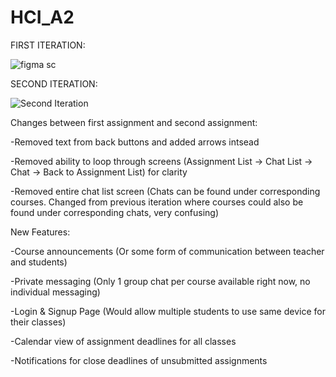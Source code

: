 # HCI_A2

FIRST ITERATION:

![figma sc](https://user-images.githubusercontent.com/72348647/155900628-7087034d-e98d-4135-94ba-e0c650ae8d78.PNG)

SECOND ITERATION:

![Second Iteration](https://user-images.githubusercontent.com/72348647/155900631-04e31873-fec6-4b00-bb5e-127a0b12d2e0.PNG)

Changes between first assignment and second assignment:

-Removed text from back buttons and added arrows intsead

-Removed ability to loop through screens (Assignment List -> Chat List -> Chat -> Back to Assignment List) for clarity

-Removed entire chat list screen (Chats can be found under corresponding courses.  Changed from previous iteration where courses could also be found under corresponding chats, very confusing)


New Features:

-Course announcements (Or some form of communication between teacher and students)

-Private messaging (Only 1 group chat per course available right now, no individual messaging)

-Login & Signup Page (Would allow multiple students to use same device for their classes)

-Calendar view of assignment deadlines for all classes

-Notifications for close deadlines of unsubmitted assignments
